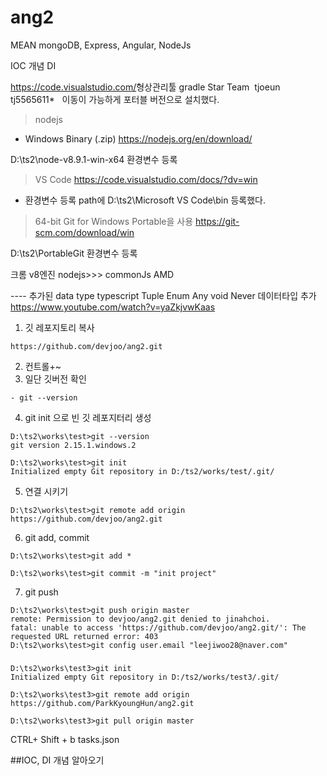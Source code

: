# ang2

MEAN
mongoDB, Express, Angular, NodeJs

IOC 개념 DI
​

https://code.visualstudio.com/
​
형상관리툴​
gradle
Star Team
​
tjoeun
tj5565611*
​
​
이동이 가능하게 포터블 버전으로 설치했다.

> nodejs
- Windows Binary (.zip)
https://nodejs.org/en/download/

D:\ts2\node-v8.9.1-win-x64 환경변수 등록

> VS Code
https://code.visualstudio.com/docs/?dv=win
- 환경변수 등록 path에 D:\ts2\Microsoft VS Code\bin 등록했다.

> 64-bit Git for Windows Portable을 사용
https://git-scm.com/download/win

D:\ts2\PortableGit 환경변수 등록



크롬 v8엔진 nodejs>>>
commonJs 
AMD


---- 추가된 data type  typescript
Tuple Enum Any void Never 데이터타입 추가
https://www.youtube.com/watch?v=yaZkjvwKaas


1. 깃 레포지토리 복사 
```
https://github.com/devjoo/ang2.git
```
2. 컨트롤+~
3. 일단 깃버전 확인 
```
- git --version
```
4. git init 으로 빈 깃 레포지터리 생성
```
D:\ts2\works\test>git --version
git version 2.15.1.windows.2

D:\ts2\works\test>git init
Initialized empty Git repository in D:/ts2/works/test/.git/
```
5. 연결 시키기
```
D:\ts2\works\test>git remote add origin https://github.com/devjoo/ang2.git
```
6. git add, commit
```
D:\ts2\works\test>git add *
​
D:\ts2\works\test>git commit -m "init project"
```
7. git push
```
D:\ts2\works\test>git push origin master
remote: Permission to devjoo/ang2.git denied to jinahchoi.
fatal: unable to access 'https://github.com/devjoo/ang2.git/': The requested URL returned error: 403
D:\ts2\works\test>git config user.email "leejiwoo28@naver.com"
```

### 
```
D:\ts2\works\test3>git init
Initialized empty Git repository in D:/ts2/works/test3/.git/

D:\ts2\works\test3>git remote add origin https://github.com/ParkKyoungHun/ang2.git

D:\ts2\works\test3>git pull origin master
```

CTRL+ Shift + b
tasks.json 




##IOC, DI 개념 알아오기

